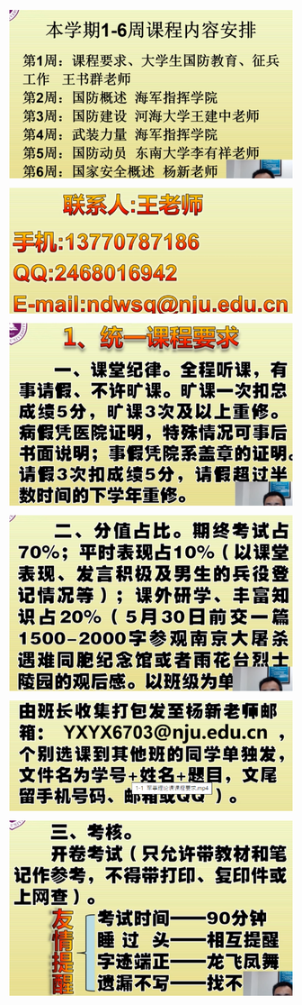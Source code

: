 ![](2021-03-02-10-21-26.png)

![](2021-03-02-10-21-49.png)

![](2021-03-02-10-22-16.png)

![](2021-03-02-10-22-35.png)

![](2021-03-02-10-22-48.png)

![](2021-03-02-10-23-09.png)

